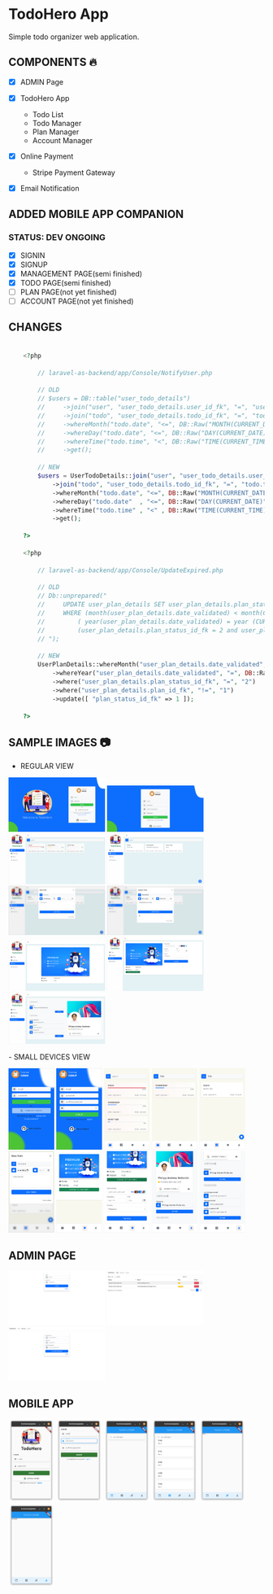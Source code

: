 
# TodoHero App
Simple todo organizer web application.


## COMPONENTS :fire:
- [X] ADMIN Page
- [x] TodoHero App
    - Todo List
    - Todo Manager
    - Plan Manager
    - Account Manager

- [x] Online Payment
    - Stripe Payment Gateway
- [x] Email Notification


## ADDED MOBILE APP COMPANION
### STATUS: DEV ONGOING
- [X] SIGNIN
- [X] SIGNUP
- [X] MANAGEMENT PAGE(semi finished)
- [X] TODO PAGE(semi finished)
- [ ] PLAN PAGE(not yet finished)
- [ ] ACCOUNT PAGE(not yet finished)

## CHANGES
```php

    <?php

        // laravel-as-backend/app/Console/NotifyUser.php

        // OLD
        // $users = DB::table("user_todo_details")
        //     ->join("user", "user_todo_details.user_id_fk", "=", "user.user_id")
        //     ->join("todo", "user_todo_details.todo_id_fk", "=", "todo.todo_id")
        //     ->whereMonth("todo.date", "<=", DB::Raw("MONTH(CURRENT_DATE)"))
        //     ->whereDay("todo.date", "<=", DB::Raw("DAY(CURRENT_DATE)"))
        //     ->whereTime("todo.time", "<", DB::Raw("TIME(CURRENT_TIME)"))
        //     ->get();

        // NEW
        $users = UserTodoDetails::join("user", "user_todo_details.user_id_fk", "=", "user.user_id")
            ->join("todo", "user_todo_details.todo_id_fk", "=", "todo.todo_id")
            ->whereMonth("todo.date", "<=", DB::Raw("MONTH(CURRENT_DATE)"))
            ->whereDay("todo.date"  , "<=", DB::Raw("DAY(CURRENT_DATE)"))
            ->whereTime("todo.time" , "<" , DB::Raw("TIME(CURRENT_TIME)"))
            ->get();
        
    ?>

    <?php

        // laravel-as-backend/app/Console/UpdateExpired.php

        // OLD
        // Db::unprepared("
        //     UPDATE user_plan_details SET user_plan_details.plan_status_id_fk = 1
        //     WHERE (month(user_plan_details.date_validated) < month(CURRENT_DATE)) and
        //         ( year(user_plan_details.date_validated) = year (CURRENT_DATE)) and
        //         (user_plan_details.plan_status_id_fk = 2 and user_plan_details.plan_id_fk != 1);
        // ");

        // NEW
        UserPlanDetails::whereMonth("user_plan_details.date_validated", "<", DB::Raw("MONTH(CURRENT_DATE)"))
            ->whereYear("user_plan_details.date_validated", "=", DB::Raw("YEAR(CURRENT_DATE)"))
            ->where("user_plan_details.plan_status_id_fk", "=", "2")
            ->where("user_plan_details.plan_id_fk", "!=", "1")
            ->update([ "plan_status_id_fk" => 1 ]);

    ?>
```


## SAMPLE IMAGES :camera:

- REGULAR VIEW
<p align="left">
    <img src="screenshots/signin_xl.png" alt="md-to-xl and up" width="190px"/>
    <img src="screenshots/signup_xl.png" alt="md-to-xl and up" width="190px"/>
    <img src="screenshots/todo_xl.png" alt="md-to-xl and up" width="190px"/>
    <img src="screenshots/manage_xl.png" alt="md-to-xl and up" width="190px"/>
    <img src="screenshots/manage_new_todo_xl.png" alt="md-to-xl and up" width="190px"/>
    <img src="screenshots/manage_update_todo_xl.png" alt="md-to-xl and up" width="190px"/>
    <img src="screenshots/plan_xl.png" alt="md-to-xl and up" width="190px"/>
    <img src="screenshots/plan_upgrade_xl.png" alt="md-to-xl and up" width="190px"/>
    <img src="screenshots/account_xl.png" alt="md-to-xl and up" width="190px"/>
</p>
- SMALL DEVICES VIEW
<p align="left">
    <img src="screenshots/signin.png" alt="md-to-xl and up" width="90px"/>
    <img src="screenshots/signup.png" alt="md-to-xl and up" width="90px"/>
    <img src="screenshots/todo.png" alt="md-to-xl and up" width="90px"/>
    <img src="screenshots/todo_search.png" alt="md-to-xl and up" width="90px"/>
    <img src="screenshots/manage_search.png" alt="md-to-xl and up" width="90px"/>
    <img src="screenshots/manage_new_todo.png" alt="md-to-xl and up" width="90px"/>
    <img src="screenshots/plan_new.png" alt="md-to-xl and up" width="90px"/>
    <img src="screenshots/plan_upgrade.png" alt="md-to-xl and up" width="90px"/>
    <img src="screenshots/account.png" alt="md-to-xl and up" width="90px"/>
    <img src="screenshots/account_continue.png" alt="md-to-xl and up" width="90px"/>
</p>


## ADMIN PAGE
<p align="left">
    <img src="screenshots/admin_login.png" alt="md-to-xl and up" width="190px"/>
    <img src="screenshots/admin_main.png" alt="md-to-xl and up" width="190px"/>
    <img src="screenshots/admin_settings.png" alt="md-to-xl and up" width="190px"/>
</p>

## MOBILE APP
<p align="left">
    <img src="screenshots/mobile_app_signin.png" alt="md-to-xl and up" width="90px"/>
    <img src="screenshots/mobile_app_signup.png" alt="md-to-xl and up" width="90px"/>
    <img src="screenshots/mobile_app_todos.png" alt="md-to-xl and up" width="90px"/>
    <img src="screenshots/mobile_app_management.png" alt="md-to-xl and up" width="90px"/>
    <img src="screenshots/mobile_app_plan.png" alt="md-to-xl and up" width="90px"/>
    <img src="screenshots/mobile_app_account.png" alt="md-to-xl and up" width="90px"/>
</p>